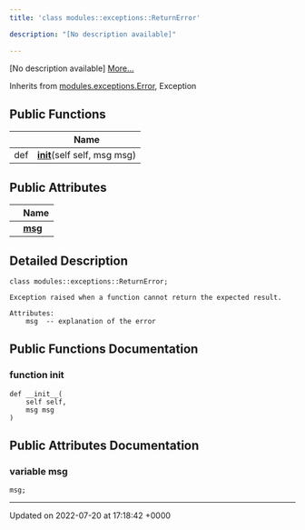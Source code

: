 ```yaml
---
title: 'class modules::exceptions::ReturnError'

description: "[No description available]"

---
```









[No description available] [More...](#detailed-description)

Inherits from [modules.exceptions.Error](/documentation/code/classes/classmodules_1_1exceptions_1_1error/), Exception

## Public Functions

|                | Name           |
| -------------- | -------------- |
| def | **[__init__](/documentation/code/classes/classmodules_1_1exceptions_1_1returnerror/#function---init--)**(self self, msg msg) |

## Public Attributes

|                | Name           |
| -------------- | -------------- |
| | **[msg](/documentation/code/classes/classmodules_1_1exceptions_1_1returnerror/#variable-msg)**  |

## Detailed Description

```
class modules::exceptions::ReturnError;
```




```
Exception raised when a function cannot return the expected result.

Attributes:
    msg  -- explanation of the error
```

## Public Functions Documentation

### function __init__

```
def __init__(
    self self,
    msg msg
)
```


## Public Attributes Documentation

### variable msg

```
msg;
```


-------------------------------

Updated on 2022-07-20 at 17:18:42 +0000